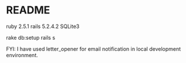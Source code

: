 # README

ruby 2.5.1
rails 5.2.4.2
SQLite3

rake db:setup
rails s

FYI: I have used letter_opener for email notification in local development environment.

